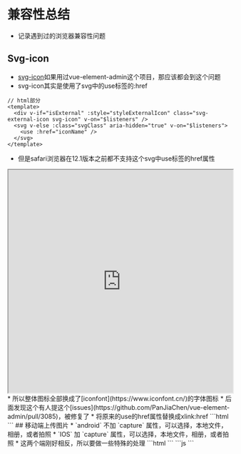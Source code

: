 # 兼容性总结

* 记录遇到过的浏览器兼容性问题

## Svg-icon
* [svg-icon](https://panjiachen.github.io/vue-element-admin-site/zh/feature/component/svg-icon.html)如果用过vue-element-admin这个项目，那应该都会到这个问题
* svg-icon其实是使用了svg中的use标签的:href
```html{6}
// html部分
<template>
  <div v-if="isExternal" :style="styleExternalIcon" class="svg-external-icon svg-icon" v-on="$listeners" />
  <svg v-else :class="svgClass" aria-hidden="true" v-on="$listeners">
    <use :href="iconName" />
  </svg>
</template>
```
* 但是safari浏览器在12.1版本之前都不支持这个svg中use标签的href属性
<iframe src="https://caniuse.com/#feat=mdn-svg_elements_use_href"  width="100%" height="500">
</iframe>
* 所以整体图标全部换成了[iconfont](https://www.iconfont.cn/)的字体图标
* 后面发现这个有人提这个[issues](https://github.com/PanJiaChen/vue-element-admin/pull/3085)，被修复了
* 将原来的use的href属性替换成xlink:href
```html
<template>
  <div v-if="isExternal" :style="styleExternalIcon" class="svg-external-icon svg-icon" v-on="$listeners" />
  <svg v-else :class="svgClass" aria-hidden="true" v-on="$listeners">
-  <use :href="iconName" />
+  <use :xlink:href="iconName" />
  </svg>
</template>
```
## 移动端上传图片
* `android` 不加 `capture` 属性，可以选择，本地文件，相册，或者拍照
* `IOS` 加 `capture` 属性，可以选择，本地文件，相册，或者拍照
* 这两个端刚好相反，所以要做一些特殊的处理
```html
```
```js
```